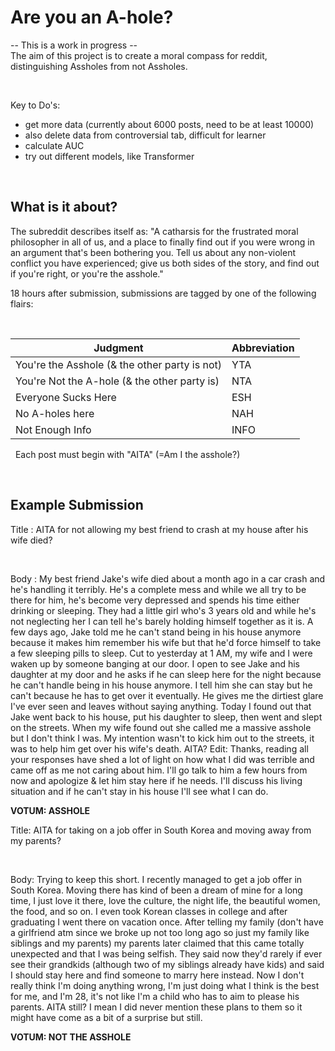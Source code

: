 # Are you an A-hole? 
-- This is a work in progress -- <br/> 
The aim of this project is to create a moral compass for reddit, distinguishing Assholes from not Assholes.

&nbsp;

Key to Do's: 
* get more data (currently about 6000 posts, need to be at least 10000) 
* also delete data from controversial tab, difficult for learner 
* calculate AUC 
* try out different models, like Transformer 

&nbsp;


## What is it about? 
The subreddit describes itself as: "A catharsis for the frustrated moral philosopher in all of us, and a place to finally find out if you were wrong in an argument that's been bothering you. Tell us about any non-violent conflict you have experienced; give us both sides of the story, and find out if you're right, or you're the asshole."
&nbsp;

18 hours after submission, submissions are tagged by one of the following flairs: 

&nbsp;

|Judgment | Abbreviation|
| --- |---|
|You're the Asshole (& the other party is not)|	YTA| 
|You're Not the A-hole (& the other party is)|	NTA| 
|Everyone Sucks Here|	ESH| 
|No A-holes here|	NAH| 
|Not Enough Info|	INFO|

&nbsp;
Each post must begin with "AITA" (=Am I the asshole?)

&nbsp;

## Example Submission

Title : AITA for not allowing my best friend to crash at my house after his wife died? 

&nbsp;

Body : My best friend Jake's wife died about a month ago in a car crash and he's handling it terribly. He's a complete mess and while we all try to be there for him, he's become very depressed and spends his time either drinking or sleeping. They had a little girl who's 3 years old and while he's not neglecting her I can tell he's barely holding himself together as it is.
A few days ago, Jake told me he can't stand being in his house anymore because it makes him remember his wife but that he'd force himself to take a few sleeping pills to sleep. Cut to yesterday at 1 AM, my wife and I were waken up by someone banging at our door. I open to see Jake and his daughter at my door and he asks if he can sleep here for the night because he can't handle being in his house anymore. I tell him she can stay but he can't because he has to get over it eventually. He gives me the dirtiest glare I've ever seen and leaves without saying anything.
Today I found out that Jake went back to his house, put his daughter to sleep, then went and slept on the streets. When my wife found out she called me a massive asshole but I don't think I was. My intention wasn't to kick him out to the streets, it was to help him get over his wife's death. AITA?
Edit: Thanks, reading all your responses have shed a lot of light on how what I did was terrible and came off as me not caring about him. I'll go talk to him a few hours from now and apologize & let him stay here if he needs. I'll discuss his living situation and if he can't stay in his house I'll see what I can do. 

**VOTUM: ASSHOLE**

Title: AITA for taking on a job offer in South Korea and moving away from my parents?

&nbsp;

Body: Trying to keep this short. I recently managed to get a job offer in South Korea. Moving there has kind of been a dream of mine for a long time, I just love it there, love the culture, the night life, the beautiful women, the food, and so on. I even took Korean classes in college and after graduating I went there on vacation once.
After telling my family (don't have a girlfriend atm since we broke up not too long ago so just my family like siblings and my parents) my parents later claimed that this came totally unexpected and that I was being selfish. They said now they'd rarely if ever see their grandkids (although two of my siblings already have kids) and said I should stay here and find someone to marry here instead.
Now I don't really think I'm doing anything wrong, I'm just doing what I think is the best for me, and I'm 28, it's not like I'm a child who has to aim to please his parents. AITA still? I mean I did never mention these plans to them so it might have come as a bit of a surprise but still.

**VOTUM: NOT THE ASSHOLE**


&nbsp;
